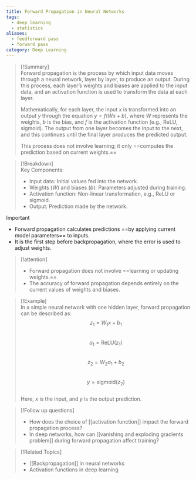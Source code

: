 ```yaml
---
title: Forward Propagation in Neural Networks
tags:
  - deep_learning
  - statistics
aliases:
  - feedforward pass
  - forward pass
category: Deep Learning
---
```


>[!Summary]  
> Forward propagation is the process by which input data moves through a neural network, layer by layer, to produce an output. During this process, each layer’s weights and biases are applied to the input data, and an activation function is used to transform the data at each layer. 
> 
> Mathematically, for each layer, the input $x$ is transformed into an output $y$ through the equation $y = f(Wx + b)$, where $W$ represents the weights, $b$ is the bias, and $f$ is the activation function (e.g., ReLU, sigmoid). The output from one layer becomes the input to the next, and this continues until the final layer produces the predicted output. 
> 
> This process does not involve learning; it only ==computes the prediction based on current weights.==

>[!Breakdown]  
> Key Components:  
> - Input data: Initial values fed into the network.  
> - Weights ($W$) and biases ($b$): Parameters adjusted during training.  
> - Activation function: Non-linear transformation, e.g., ReLU or sigmoid.  
> - Output: Prediction made by the network.

>[!important]  
> - Forward propagation calculates predictions ==by applying current model parameters== to inputs.  
> - It is the first step before backpropagation, where the error is used to adjust weights.

>[!attention]  
> - Forward propagation does not involve ==learning or updating weights.==  
> - The accuracy of forward propagation depends entirely on the current values of weights and biases.

>[!Example]  
> In a simple neural network with one hidden layer, forward propagation can be described as:  
> $$ z_1 = W_1 x + b_1 $$  
> $$ a_1 = \text{ReLU}(z_1) $$  
> $$ z_2 = W_2 a_1 + b_2 $$  
> $$ y = \text{sigmoid}(z_2) $$  
> Here, $x$ is the input, and $y$ is the output prediction.

>[!Follow up questions]  
> - How does the choice of [[activation function]] impact the forward propagation process?  
> - In deep networks, how can [[vanishing and exploding gradients problem]] during forward propagation affect training?

>[!Related Topics]  
> - [[Backpropagation]] in neural networks  
> - Activation functions in deep learning
